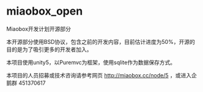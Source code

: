 # miaobox_open
Miaobox开发计划开源部分

本开源部分使用BSD协议，包含之前的开发内容，目前估计进度为50%，开源的目的是为了吸引更多的开发者加入。

本项目使用unity5，以Puremvc为框架，使用sqlite作为数据保存方式。

本项目的人员招募或技术咨询请参考网页 http://miaobox.cc/node/5 ，或进入企鹅群 451370617
